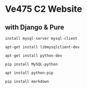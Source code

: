# Ve475 C2 Website
## with Django & Pure
```
install mysql-server mysql-client

apt-get install libmysqlclient-dev

apt-get install python-dev

pip install MySQL-python

apt install python-pip

pip install markdown
```
